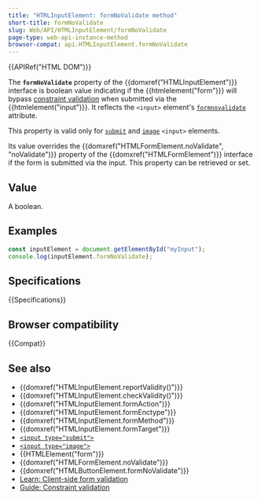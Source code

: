 ```yaml
---
title: "HTMLInputElement: formNoValidate method"
short-title: formNoValidate
slug: Web/API/HTMLInputElement/formNoValidate
page-type: web-api-instance-method
browser-compat: api.HTMLInputElement.formNoValidate
---
```


{{APIRef("HTML DOM")}}

The **`formNoValidate`** property of the {{domxref("HTMLInputElement")}} interface is boolean value indicating if the {{htmlelement("form")}} will bypass [constraint validation](/en-US/docs/Web/HTML/Constraint_validation) when submitted via the {{htmlelement("input")}}. It reflects the `<input>` element's [`formnovalidate`](/en-US/docs/Web/HTML/Element/input#formnovalidate) attribute.

This property is valid only for [`submit`](/en-US/docs/Web/HTML/Element/input/submit) and [`image`](/en-US/docs/Web/HTML/Element/input/image) `<input>` elements.

Its value overrides the {{domxref("HTMLFormElement.noValidate", "noValidate")}} property of the {{domxref("HTMLFormElement")}} interface if the form is submitted via the input. This property can be retrieved or set.

## Value

A boolean.

## Examples

```js
const inputElement = document.getElementById("myInput");
console.log(inputElement.formNoValidate);
```

## Specifications

{{Specifications}}

## Browser compatibility

{{Compat}}

## See also

- {{domxref("HTMLInputElement.reportValidity()")}}
- {{domxref("HTMLInputElement.checkValidity()")}}
- {{domxref("HTMLInputElement.formAction")}}
- {{domxref("HTMLInputElement.formEnctype")}}
- {{domxref("HTMLInputElement.formMethod")}}
- {{domxref("HTMLInputElement.formTarget")}}
- [`<input type="submit">`](/en-US/docs/Web/HTML/Element/input/submit)
- [`<input type="image">`](/en-US/docs/Web/HTML/Element/input/image)
- {{HTMLElement("form")}}
- {{domxref("HTMLFormElement.noValidate")}}
- {{domxref("HTMLButtonElement.formNoValidate")}}
- [Learn: Client-side form validation](/en-US/docs/Learn/Forms/Form_validation)
- [Guide: Constraint validation](/en-US/docs/Web/HTML/Constraint_validation)
